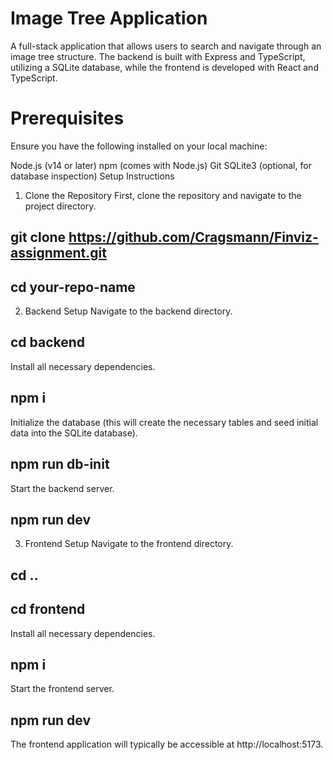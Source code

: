 # Image Tree Application

A full-stack application that allows users to search and navigate through an image tree structure. The backend is built with Express and TypeScript, utilizing a SQLite database, while the frontend is developed with React and TypeScript.

# Prerequisites

Ensure you have the following installed on your local machine:

Node.js (v14 or later)
npm (comes with Node.js)
Git
SQLite3 (optional, for database inspection)
Setup Instructions

1. Clone the Repository
   First, clone the repository and navigate to the project directory.

## git clone https://github.com/Cragsmann/Finviz-assignment.git

## cd your-repo-name

2. Backend Setup
   Navigate to the backend directory.

## cd backend

Install all necessary dependencies.

## npm i

Initialize the database (this will create the necessary tables and seed initial data into the SQLite database).

## npm run db-init

Start the backend server.

## npm run dev

3. Frontend Setup
   Navigate to the frontend directory.

## cd ..

## cd frontend

Install all necessary dependencies.

## npm i

Start the frontend server.

## npm run dev

The frontend application will typically be accessible at http://localhost:5173.
